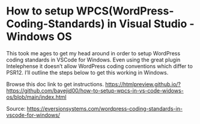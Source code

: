 # How to setup WPCS(WordPress-Coding-Standards) in Visual Studio - Windows OS

This took me ages to get my head around in order to setup WordPress coding standards in VSCode for Windows.  Even using the great plugin Intelephense it doesn’t allow WordPress coding conventions which differ to PSR12.  I’ll outline the steps below to get this working in Windows.

Browse this doc link to get instructions.
https://htmlpreview.github.io/?https://github.com/bayejid00/how-to-setup-wpcs-in-vs-code-widows-os/blob/main/index.html

<p>Source: <a href="https://eversionsystems.com/wordpress-coding-standards-in-vscode-for-windows/">https://eversionsystems.com/wordpress-coding-standards-in-vscode-for-windows/</a></p>
